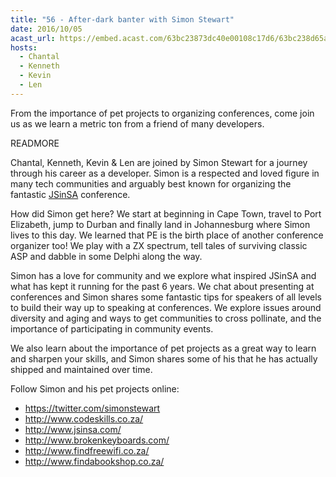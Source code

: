 ```yaml
---
title: "56 - After-dark banter with Simon Stewart"
date: 2016/10/05
acast_url: https://embed.acast.com/63bc23873dc40e00108c17d6/63bc238d65ae3d001128d7b9
hosts:
  - Chantal
  - Kenneth
  - Kevin
  - Len
---
```


From the importance of pet projects to organizing conferences, come join us as we learn a metric ton from a friend of many developers.


READMORE


Chantal, Kenneth, Kevin & Len are joined by Simon Stewart for a journey through his career as a developer. Simon is a respected and loved figure in many tech communities and arguably best known for organizing the fantastic [JSinSA](http://jsinsa.com) conference.

How did Simon get here? We start at beginning in Cape Town, travel to Port Elizabeth, jump to Durban and finally land in Johannesburg where Simon lives to this day. We learned that PE is the birth place of another conference organizer too! We play with a ZX spectrum, tell tales of surviving classic ASP and dabble in some Delphi along the way.

Simon has a love for community and we explore what inspired JSinSA and what has kept it running for the past 6 years. We chat about presenting at conferences and Simon shares some fantastic tips for speakers of all levels to build their way up to speaking at conferences. We explore issues around diversity and aging and ways to get communities to cross pollinate, and the importance of participating in community events.

We also learn about the importance of pet projects as a great way to learn and sharpen your skills, and Simon shares some of his that he has actually shipped and maintained over time.

Follow Simon and his pet projects online:

* https://twitter.com/simonstewart
* http://www.codeskills.co.za/
* http://www.jsinsa.com/
* http://www.brokenkeyboards.com/
* http://www.findfreewifi.co.za/
* http://www.findabookshop.co.za/
